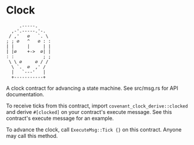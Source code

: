 # Clock

```
     .-----.
  ,-'.-----.'-.
 / ,'   ∅   `. \
; ; ∅   ^   ∅ : :
| |     |     | |
| |∅    +->  ∅| |
: :           ; ;
 \ \ ∅     ∅ / /
  \ `.  ∅  ,' /
  |   `---'   |
  +-----------+
```
A clock contract for advancing a state machine. See src/msg.rs for API
documentation.

To receive ticks from this contract, import
`covenant_clock_derive::clocked` and derive `#[clocked]` on your
contract's execute message. See this contract's execute message for an
example.

To advance the clock, call `ExecuteMsg::Tick {}` on this
contract. Anyone may call this method.
